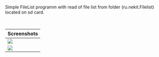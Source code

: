 Simple FileList programm with read of file list from folder (ru.nekit.Filelist) located on sd card.
<table align="center">  <thead><tr>    <th>Screenshots</th>  </tr></thead>  <tbody><tr>    <td cellpadding="5" cellspacing="5"><img src="https://raw.github.com/ru-nekit-android/FileList/master/screenshots/1.png"/></td> </tr><tr>    <td cellpadding="5" cellspacing="5"><img src="https://raw.github.com/ru-nekit-android/FileList/master/screenshots/2.png"/></td> </tr><tr></tbody></table>